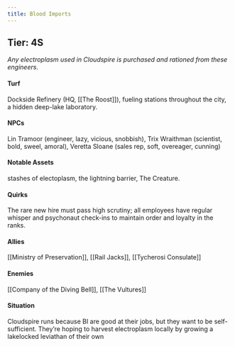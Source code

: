 ```yaml
---
title: Blood Imports
---
```


## Tier: 4S
*Any electroplasm used in Cloudspire is purchased and rationed from these engineers.* 

#### **Turf**
Dockside Refinery (HQ, [[The Roost]]), fueling stations throughout the city, a hidden deep-lake laboratory.

#### **NPCs**
Lin Tramoor (engineer, lazy, vicious, snobbish), Trix Wraithman (scientist, bold, sweel, amoral), Veretta Sloane (sales rep, soft, overeager, cunning)

#### **Notable Assets**
stashes of electoplasm, the lightning barrier, The Creature. 

#### **Quirks**
The rare new hire must pass high scrutiny; all employees have regular whisper and psychonaut check-ins to maintain order and loyalty in the ranks.

#### **Allies**
[[Ministry of Preservation]], [[Rail Jacks]], [[Tycherosi Consulate]]

#### **Enemies** 
[[Company of the Diving Bell]], [[The Vultures]]

#### **Situation**
Cloudspire runs because BI are good at their jobs, but they want to be self-sufficient. They’re hoping to harvest electroplasm locally by growing a lakelocked leviathan of their own